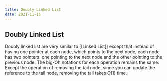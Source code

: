 ```yaml
---
title: Doubly Linked List
date: 2021-11-16
---
```

## Doubly Linked List
Doubly linked list are very similar to [[Linked List]] except that instead of having one pointer at each node, which points to the next node, each node has two pointers: one pointing to the next node and the other pointing to the previous node. The big-Oh notations for each operation remains the same. Except the operation of removing the tail node, since you can update the reference to the tail node, removing the tail takes $O(1)$ time.